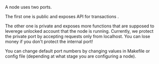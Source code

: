 A node uses two ports.

The first one is public and exposes API for transactions .

The other one is private and exposes more functions that are supposed to leverege unlocked account that the node is running. Currently, we protect the private port by accepting requests only from localhost. You can lose money if you don't protect the internal port!

You can change default port numbers by changing values in Makefile or config file (depending at what stage you are configuring a node).